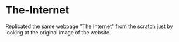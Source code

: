 # The-Internet

Replicated the same webpage "The Internet" from the scratch just by looking at the original image of the website.
